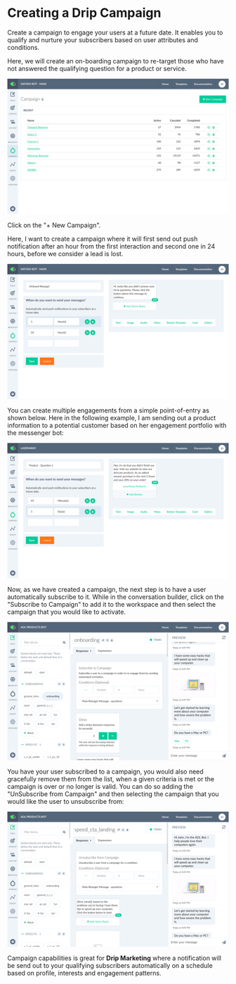 # Creating a Drip Campaign

Create a campaign to engage your users at a future date. It enables you to qualify and nurture your subscribers based on user attributes and conditions.

Here, we will create an on-boarding campaign to re-target those who have not answered the qualifying question for a product or service.

![](./campaign-home.png)

Click on the "+ New Campaign". 

Here, I want to create a campaign where it will first send out push notification after an hour from the first interaction and second one in 24 hours, before we consider a lead is lost.

![](./campaign-detail.png)

You can create multiple engagements from a simple point-of-entry as shown below. Here in the following example, I am sending out a product information to a potential customer based on her engagement portfolio with the messenger bot:

![](./laseraway.png)


Now, as we have created a campaign, the next step is to have a user automatically subscribe to it. While in the conversation builder, click on the "Subscribe to Campaign" to add it to the workspace and then select the campaign that you would like to activate.

![](./subscribe-to-campaign.png)


You have your user subscribed to a campaign, you would also need gracefully remove them from the list, when a given criteria is met or the campaign is over or no longer is valid. You can do so adding the "UnSubscribe from Campaign" and then selecting the campaign that you would like the user to unsubscribe from:

![](./unsubscribe-from-campaign.png)


Campaign capabilities is great for **Drip Marketing** where a notification will be send out to your qualifying subscribers automatically on a schedule based on profile, interests and engagement patterns.